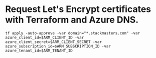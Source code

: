 # Request Let's Encrypt certificates with Terraform and Azure DNS.

```
tf apply -auto-approve -var domain="*.stackmasters.com" -var azure_client_id=$ARM_CLIENT_ID -var azure_client_secret=$ARM_CLIENT_SECRET -var azure_subscription_id=$ARM_SUBSCRIPTION_ID -var azure_tenant_id=$ARM_TENANT_ID
```